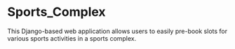 # Sports_Complex
This Django-based web application allows users to easily pre-book slots for various sports activities in a sports complex.
